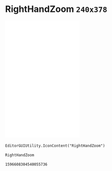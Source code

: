 # RightHandZoom `240x378`
<img src="/img/RightHandZoom.png" width=240 height=378>

``` CSharp
EditorGUIUtility.IconContent("RightHandZoom")
```
```
RightHandZoom
```
```
1596608304540055736
```
